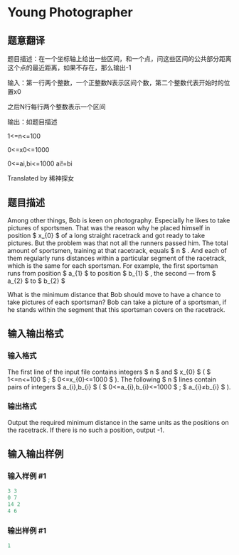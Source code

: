 # Young Photographer

## 题意翻译

题目描述：在一个坐标轴上给出一些区间，和一个点，问这些区间的公共部分距离这个点的最近距离，如果不存在，那么输出-1

输入：第一行两个整数，一个正整数N表示区间个数，第二个整数代表开始时的位置x0

之后N行每行两个整数表示一个区间

输出：如题目描述

1<=n<=100

0<=x0<=1000

0<=ai,bi<=1000 ai!=bi

Translated by 稀神探女

## 题目描述

Among other things, Bob is keen on photography. Especially he likes to take pictures of sportsmen. That was the reason why he placed himself in position $ x_{0} $ of a long straight racetrack and got ready to take pictures. But the problem was that not all the runners passed him. The total amount of sportsmen, training at that racetrack, equals $ n $ . And each of them regularly runs distances within a particular segment of the racetrack, which is the same for each sportsman. For example, the first sportsman runs from position $ a_{1} $ to position $ b_{1} $ , the second — from $ a_{2} $ to $ b_{2} $

What is the minimum distance that Bob should move to have a chance to take pictures of each sportsman? Bob can take a picture of a sportsman, if he stands within the segment that this sportsman covers on the racetrack.

## 输入输出格式

### 输入格式

The first line of the input file contains integers $ n $ and $ x_{0} $ ( $ 1<=n<=100 $ ; $ 0<=x_{0}<=1000 $ ). The following $ n $ lines contain pairs of integers $ a_{i},b_{i} $ ( $ 0<=a_{i},b_{i}<=1000 $ ; $ a_{i}≠b_{i} $ ).

### 输出格式

Output the required minimum distance in the same units as the positions on the racetrack. If there is no such a position, output -1.

## 输入输出样例

### 输入样例 #1

```cpp
3 3
0 7
14 2
4 6

```
### 输出样例 #1

```cpp
1

```
